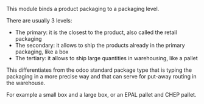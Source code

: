 This module binds a product packaging to a packaging level.

There are usually 3 levels:

- The primary: it is the closest to the product, also called the retail
  packaging
- The secondary: it allows to ship the products already in the primary
  packaging, like a box
- The tertiary: it allows to ship large quantities in warehousing, like
  a pallet

This differentiates from the odoo standard package type that is typing
the packaging in a more precise way and that can serve for put-away
routing in the warehouse.

For example a small box and a large box, or an EPAL pallet and CHEP
pallet.
